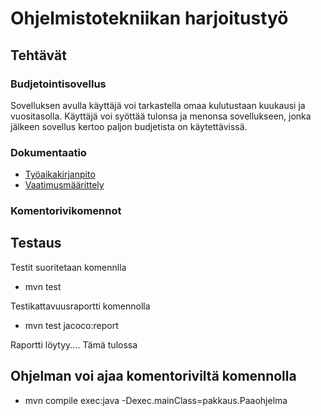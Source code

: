 # Ohjelmistotekniikan harjoitustyö
## Tehtävät

### Budjetointisovellus
Sovelluksen avulla käyttäjä voi tarkastella omaa kulutustaan kuukausi ja vuositasolla. Käyttäjä voi syöttää tulonsa ja menonsa sovellukseen, jonka jälkeen sovellus kertoo paljon budjetista on käytettävissä.


### Dokumentaatio

* [Työaikakirjanpito](https://github.com/veliblesku/ot-harjoitustyo2019s/blob/master/dokumentaatio/tyoaikakirjanpito.md)
* [Vaatimusmäärittely](https://github.com/veliblesku/ot-harjoitustyo2019s/blob/master/dokumentaatio/vaatimusmaarittely.md)


### Komentorivikomennot

## Testaus

Testit suoritetaan komennlla 
* mvn test

Testikattavuusraportti komennolla

* mvn test jacoco:report

Raportti löytyy.... Tämä tulossa

## Ohjelman voi ajaa komentoriviltä komennolla

* mvn compile exec:java -Dexec.mainClass=pakkaus.Paaohjelma

